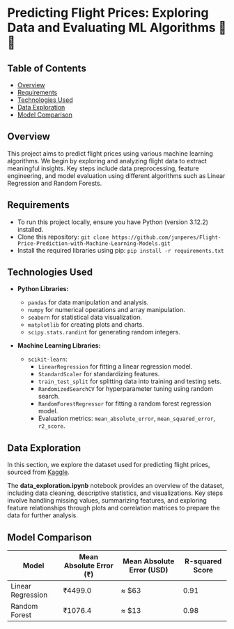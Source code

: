 # Predicting Flight Prices: Exploring Data and Evaluating ML Algorithms 🛫💸

## Table of Contents
- [Overview](#overview)
- [Requirements](#requirements)
- [Technologies Used](#technologies-used)
- [Data Exploration](#data-exploration)
- [Model Comparison](#model-comparison)

## Overview
This project aims to predict flight prices using various machine learning algorithms. We begin by exploring and analyzing flight data to extract meaningful insights. Key steps include data preprocessing, feature engineering, and model evaluation using different algorithms such as Linear Regression and Random Forests.

## Requirements
- To run this project locally, ensure you have Python (version 3.12.2) installed.
- Clone this repository: `git clone https://github.com/junperes/Flight-Price-Prediction-with-Machine-Learning-Models.git`
- Install the required libraries using pip: `pip install -r requirements.txt`

## Technologies Used

- **Python Libraries:**
  - `pandas` for data manipulation and analysis.
  - `numpy` for numerical operations and array manipulation.
  - `seaborn` for statistical data visualization.
  - `matplotlib` for creating plots and charts.
  - `scipy.stats.randint` for generating random integers.

- **Machine Learning Libraries:**
  - `scikit-learn`:
    - `LinearRegression` for fitting a linear regression model.
    - `StandardScaler` for standardizing features.
    - `train_test_split` for splitting data into training and testing sets.
    - `RandomizedSearchCV` for hyperparameter tuning using random search.
    - `RandomForestRegressor` for fitting a random forest regression model.
    - Evaluation metrics: `mean_absolute_error`, `mean_squared_error`, `r2_score`.

## Data Exploration
In this section, we explore the dataset used for predicting flight prices,  sourced from [Kaggle](https://www.kaggle.com/datasets/shubhambathwal/flight-price-prediction).

The **data_exploration.ipynb** notebook provides an overview of the dataset, including data cleaning, descriptive statistics, and visualizations. Key steps involve handling missing values, summarizing features, and exploring feature relationships through plots and correlation matrices to prepare the data for further analysis.

## Model Comparison

| Model                | Mean Absolute Error (₹) | Mean Absolute Error (USD)   | R-squared Score |
|----------------------|-------------------------|-----------------------------|-----------------|
| Linear Regression    | ₹4499.0                 | ≈ $63                       | 0.91            |
| Random Forest        | ₹1076.4                 | ≈ $13                       | 0.98            |

